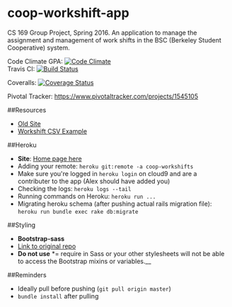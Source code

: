 # coop-workshift-app
CS 169 Group Project, Spring 2016. An application to manage the assignment and management of work shifts in the BSC (Berkeley Student Cooperative) system.

Code Climate GPA:
[![Code Climate](https://codeclimate.com/repos/56d2353c473c7133c9009434/badges/a376a4dc733d19da5a54/gpa.svg)](https://codeclimate.com/repos/56d2353c473c7133c9009434/feed)
<br>
Travis CI:
[![Build Status](https://travis-ci.org/momochanfitz/coop-workshift-app.svg?branch=master)](https://travis-ci.org/momochanfitz/coop-workshift-app)

Coveralls:
[![Coverage Status](https://coveralls.io/repos/github/momochanfitz/coop-workshift-app/badge.svg?branch=master)](https://coveralls.io/github/momochanfitz/coop-workshift-app?branch=master)

Pivotal Tracker:
https://www.pivotaltracker.com/projects/1545105

##Resources
* [Old Site](https://workshift.bsc.coop/clo/online_signoff.php)
* [Workshift CSV Example](https://docs.google.com/spreadsheets/d/1zQl654nTXGvvZmO-40sK2LHi5gkv7dh4WgdVn6jrNa4/edit#gid=0)

##Heroku
* __Site__: [Home page here](https://coop-workshifts.herokuapp.com/login)
* Adding your remote: `heroku git:remote -a coop-workshifts`
 * Make sure you're logged in `heroku login` on cloud9 and are a contributer to the app (Alex should have added you)
* Checking the logs: `heroku logs --tail`
* Running commands on Heroku: `heroku run ...`
 * Migrating heroku schema (after pushing actual rails migration file): `heroku run bundle exec rake db:migrate`

##Styling
* __Bootstrap-sass__
 * [Link to original repo](https://github.com/twbs/bootstrap-sass)
 * __Do not use__ *= require in Sass or your other stylesheets will not be able to access the Bootstrap mixins or variables.__

##Reminders
* Ideally pull before pushing (`git pull origin master`)
* `bundle install` after pulling
 
